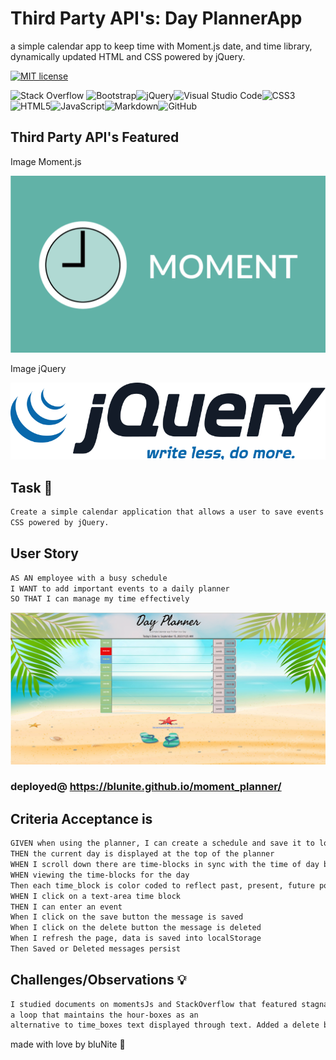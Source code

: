 # Third Party API's: Day PlannerApp

a simple calendar app to keep time with Moment.js date, and time library, dynamically updated HTML and CSS powered by jQuery.




[![MIT license](https://img.shields.io/badge/License-MIT-blue.svg)](https://lbesson.mit-license.org/)

![Stack Overflow](https://img.shields.io/badge/-Stackoverflow-FE7A16?style=for-the-badge&logo=stack-overflow&logoColor=white) ![Bootstrap](https://img.shields.io/badge/bootstrap-%238511FA.svg?style=for-the-badge&logo=bootstrap&logoColor=white)![jQuery](https://img.shields.io/badge/jquery-%230769AD.svg?style=for-the-badge&logo=jquery&logoColor=white)![Visual Studio Code](https://img.shields.io/badge/Visual%20Studio%20Code-0078d7.svg?style=for-the-badge&logo=visual-studio-code&logoColor=white)![CSS3](https://img.shields.io/badge/css3-%231572B6.svg?style=for-the-badge&logo=css3&logoColor=white)![HTML5](https://img.shields.io/badge/html5-%23E34F26.svg?style=for-the-badge&logo=html5&logoColor=white)![JavaScript](https://img.shields.io/badge/javascript-%23323330.svg?style=for-the-badge&logo=javascript&logoColor=%23F7DF1E)![Markdown](https://img.shields.io/badge/markdown-%23000000.svg?style=for-the-badge&logo=markdown&logoColor=white)![GitHub](https://img.shields.io/badge/github-%23121011.svg?style=for-the-badge&logo=github&logoColor=white)

## Third Party API's Featured

Image Moment.js

![image](/moment_js/assets/style/image/jrsh2skvurtyik8kb0e0.webp)

Image jQuery

![image](/moment_js/assets/style/image/786px-JQuery-Logo.svg.png)

## Task :construction:

```md
Create a simple calendar application that allows a user to save events for each hour of the day by modifying starter code. This app will run in the browser and feature dynamically updated HTML
CSS powered by jQuery.
```

## User Story

```md
AS AN employee with a busy schedule
I WANT to add important events to a daily planner
SO THAT I can manage my time effectively
```

![image](/moment_js/assets/style/image/image_4.png)

### deployed@ https://blunite.github.io/moment_planner/

## Criteria Acceptance is

```md
GIVEN when using the planner, I can create a schedule and save it to local storage
THEN the current day is displayed at the top of the planner
WHEN I scroll down there are time-blocks in sync with the time of day between normal business hours
WHEN viewing the time-blocks for the day
Then each time_block is color coded to reflect past, present, future position relative to current time
WHEN I click on a text-area time block
THEN I can enter an event
When I click on the save button the message is saved
When I click on the delete button the message is deleted
When I refresh the page, data is saved into localStorage
Then Saved or Deleted messages persist
```

## Challenges/Observations 💡

```md
I studied documents on momentsJs and StackOverflow that featured stagnate time,
a loop that maintains the hour-boxes as an
alternative to time_boxes text displayed through text. Added a delete button.
```

made with love by bluNite 💙

